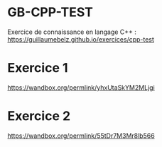 # GB-CPP-TEST
Exercice de connaissance en langage C++ : https://guillaumebelz.github.io/exercices/cpp-test

# Exercice 1 
https://wandbox.org/permlink/yhxUtaSkYM2MLjgi

# Exercice 2 
https://wandbox.org/permlink/55tDr7M3Mr8lb566
